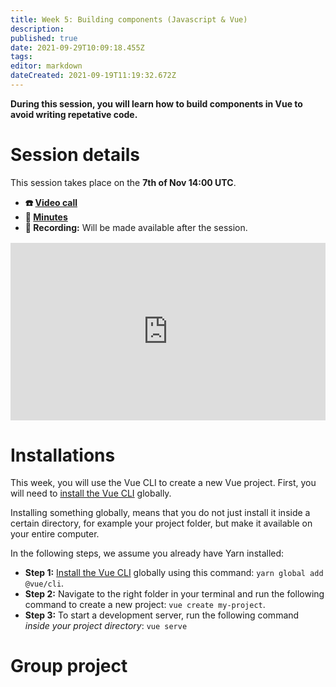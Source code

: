 ```yaml
---
title: Week 5: Building components (Javascript & Vue)
description: 
published: true
date: 2021-09-29T10:09:18.455Z
tags: 
editor: markdown
dateCreated: 2021-09-19T11:19:32.672Z
---
```


**During this session, you will learn how to build components in Vue to avoid writing repetative code.**

# Session details
This session takes place on the **7th of Nov 14:00 UTC**.
- **☎️ [Video call](https://meet.google.com/fzg-rqep-sdz)**
- **📝 [Minutes](https://docs.google.com/document/d/13p2FGk6AVNzerNXBZiTST727pcUoEANwVLEwiI8q8xk/edit?usp=sharing)**
- **🔴 Recording:** Will be made available after the session.

<div style="position: relative;padding-bottom: 56.25%;height: 0;margin-top:16px;">
  <iframe src="https://pitch.com/embed/5ffb1178-ce9c-49f1-9275-d037abc326a7" allow="fullscreen" allowfullscreen="" width="100%" height="100%" style="border:0;position: absolute;top: 0;left: 0;"></iframe>
</div>

# Installations
This week, you will use the Vue CLI to create a new Vue project. First, you will need to [install the Vue CLI](https://cli.vuejs.org/guide/installation.html) globally.

Installing something globally, means that you do not just install it inside a certain directory, for example your project folder, but make it available on your entire computer.

In the following steps, we assume you already have Yarn installed:
- **Step 1:** [Install the Vue CLI](https://cli.vuejs.org/guide/installation.html) globally using this command:
```yarn global add @vue/cli```. 
- **Step 2:** Navigate to the right folder in your terminal and run the following command to create a new project: 
```vue create my-project```.
- **Step 3:** To start a development server, run the following command *inside your project directory*: 
```vue serve```

# Group project